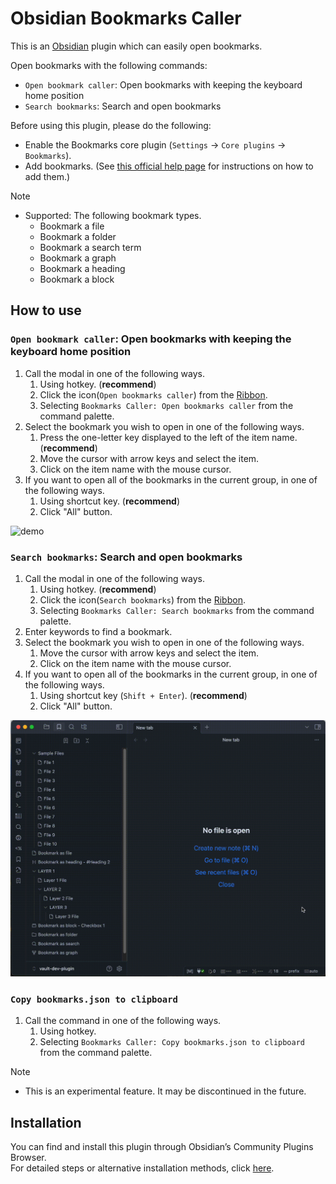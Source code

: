 # Obsidian Bookmarks Caller

This is an [Obsidian](https://obsidian.md/) plugin which can easily open bookmarks.

Open bookmarks with the following commands:

- `Open bookmark caller`: Open bookmarks with keeping the keyboard home position
- `Search bookmarks`: Search and open bookmarks

Before using this plugin, please do the following:

- Enable the Bookmarks core plugin (`Settings` → `Core plugins` → `Bookmarks`).
- Add bookmarks. (See [this official help page](https://help.obsidian.md/Plugins/Bookmarks) for instructions on how to add them.)

> [!NOTE]
>
> - Supported: The following bookmark types.
>   - Bookmark a file
>   - Bookmark a folder
>   - Bookmark a search term
>   - Bookmark a graph
>   - Bookmark a heading
>   - Bookmark a block

## How to use

### `Open bookmark caller`: Open bookmarks with keeping the keyboard home position

1. Call the modal in one of the following ways.
    1. Using hotkey. (**recommend**)
    1. Click the icon(`Open bookmarks caller`) from the [Ribbon](https://help.obsidian.md/User+interface/Ribbon).
    1. Selecting `Bookmarks Caller: Open bookmarks caller` from the command palette.
1. Select the bookmark you wish to open in one of the following ways.
    1. Press the one-letter key displayed to the left of the item name. (**recommend**)
    1. Move the cursor with arrow keys and select the item.
    1. Click on the item name with the mouse cursor.
1. If you want to open all of the bookmarks in the current group, in one of the following ways.
    1. Using shortcut key. (**recommend**)
    1. Click "All" button.

![demo](https://raw.githubusercontent.com/namikaze-40p/obsidian-bookmarks-caller/main/demo/open-bookmarks.gif)

### `Search bookmarks`: Search and open bookmarks

1. Call the modal in one of the following ways.
    1. Using hotkey. (**recommend**)
    1. Click the icon(`Search bookmarks`) from the [Ribbon](https://help.obsidian.md/User+interface/Ribbon).
    1. Selecting `Bookmarks Caller: Search bookmarks` from the command palette.
1. Enter keywords to find a bookmark.
1. Select the bookmark you wish to open in one of the following ways.
    1. Move the cursor with arrow keys and select the item.
    1. Click on the item name with the mouse cursor.
1. If you want to open all of the bookmarks in the current group, in one of the following ways.
    1. Using shortcut key (`Shift + Enter`). (**recommend**)
    1. Click "All" button.

![demo](https://raw.githubusercontent.com/namikaze-40p/obsidian-bookmarks-caller/main/demo/ver-0.5.0/search-bookmarks.gif)

### `Copy bookmarks.json to clipboard`

1. Call the command in one of the following ways.
    1. Using hotkey.
    1. Selecting `Bookmarks Caller: Copy bookmarks.json to clipboard` from the command palette.

> [!NOTE]
>
> - This is an experimental feature. It may be discontinued in the future.

## Installation

You can find and install this plugin through Obsidian’s Community Plugins Browser.  
For detailed steps or alternative installation methods, click [here](https://github.com/namikaze-40p/obsidian-bookmarks-caller/blob/main/docs/installation.md).
